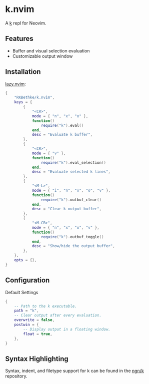 # k.nvim

A [k](<https://en.wikipedia.org/wiki/K_(programming_language)>) repl for Neovim.

## Features

- Buffer and visual selection evaluation
- Customizable output window

## Installation

[lazy.nvim](https://github.com/folke/lazy.nvim):

<!-- setup:start -->

```lua
{
	"RKBethke/k.nvim",
	keys = {
		{
			"<CR>",
			mode = { "n", "x", "o" },
			function()
				require("k").eval()
			end,
			desc = "Evaluate k buffer",
		},
		{
			"<CR>",
			mode = { "v" },
			function()
				require("k").eval_selection()
			end,
			desc = "Evaluate selected k lines",
		},
		{
			"<M-L>",
			mode = { "i", "n", "x", "o", "v" },
			function()
				require("k").outbuf_clear()
			end,
			desc = "Clear k output buffer",
		},
		{
			"<M-CR>",
			mode = { "n", "x", "o", "v" },
			function()
				require("k").outbuf_toggle()
			end,
			desc = "Show/hide the output buffer",
		},
	},
	opts = {},
}
```

<!-- setup:end -->

## Configuration

<!-- config:start -->

Default Settings

```lua
{
    -- Path to the k executable.
    path = "k",
    -- Clear output after every evaluation.
    overwrite = false,
    postwin = {
        -- Display output in a floating window.
        float = true,
    },
}
```

<!-- config:end -->

## Syntax Highlighting

Syntax, indent, and filetype support for k can be found in the [ngn/k](https://codeberg.org/ngn/k)
repository.
